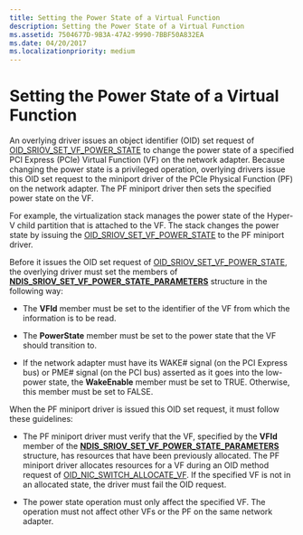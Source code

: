 ```yaml
---
title: Setting the Power State of a Virtual Function
description: Setting the Power State of a Virtual Function
ms.assetid: 7504677D-9B3A-47A2-9990-7BBF50A832EA
ms.date: 04/20/2017
ms.localizationpriority: medium
---
```


# Setting the Power State of a Virtual Function


An overlying driver issues an object identifier (OID) set request of [OID\_SRIOV\_SET\_VF\_POWER\_STATE](https://docs.microsoft.com/windows-hardware/drivers/network/oid-sriov-set-vf-power-state) to change the power state of a specified PCI Express (PCIe) Virtual Function (VF) on the network adapter. Because changing the power state is a privileged operation, overlying drivers issue this OID set request to the miniport driver of the PCIe Physical Function (PF) on the network adapter. The PF miniport driver then sets the specified power state on the VF.

For example, the virtualization stack manages the power state of the Hyper-V child partition that is attached to the VF. The stack changes the power state by issuing the [OID\_SRIOV\_SET\_VF\_POWER\_STATE](https://docs.microsoft.com/windows-hardware/drivers/network/oid-sriov-set-vf-power-state) to the PF miniport driver.

Before it issues the OID set request of [OID\_SRIOV\_SET\_VF\_POWER\_STATE](https://docs.microsoft.com/windows-hardware/drivers/network/oid-sriov-set-vf-power-state), the overlying driver must set the members of [**NDIS\_SRIOV\_SET\_VF\_POWER\_STATE\_PARAMETERS**](https://docs.microsoft.com/windows-hardware/drivers/ddi/ntddndis/ns-ntddndis-_ndis_sriov_set_vf_power_state_parameters) structure in the following way:

-   The **VFId** member must be set to the identifier of the VF from which the information is to be read.

-   The **PowerState** member must be set to the power state that the VF should transition to.

-   If the network adapter must have its WAKE\# signal (on the PCI Express bus) or PME\# signal (on the PCI bus) asserted as it goes into the low-power state, the **WakeEnable** member must be set to TRUE. Otherwise, this member must be set to FALSE.

When the PF miniport driver is issued this OID set request, it must follow these guidelines:

-   The PF miniport driver must verify that the VF, specified by the **VFId** member of the [**NDIS\_SRIOV\_SET\_VF\_POWER\_STATE\_PARAMETERS**](https://docs.microsoft.com/windows-hardware/drivers/ddi/ntddndis/ns-ntddndis-_ndis_sriov_set_vf_power_state_parameters) structure, has resources that have been previously allocated. The PF miniport driver allocates resources for a VF during an OID method request of [OID\_NIC\_SWITCH\_ALLOCATE\_VF](https://docs.microsoft.com/windows-hardware/drivers/network/oid-nic-switch-allocate-vf). If the specified VF is not in an allocated state, the driver must fail the OID request.

-   The power state operation must only affect the specified VF. The operation must not affect other VFs or the PF on the same network adapter.

 

 





